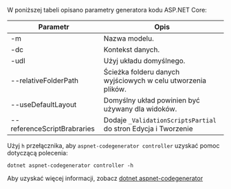 W poniższej tabeli opisano parametry generatora kodu ASP.NET Core:

| Parametr               | Opis|
| ----------------- | ------------ |
| -m  | Nazwa modelu. |
| -dc  | Kontekst danych. |
| -udl | Użyj układu domyślnego. |
| --relativeFolderPath | Ścieżka folderu danych wyjściowych w celu utworzenia plików. |
| --useDefaultLayout | Domyślny układ powinien być używany dla widoków. |
| --referenceScriptBrabraries | Dodaje `_ValidationScriptsPartial` do stron Edycja i Tworzenie |

Użyj `h` przełącznika, aby `aspnet-codegenerator controller` uzyskać pomoc dotyczącą polecenia:

```dotnetcli
dotnet aspnet-codegenerator controller -h
```

Aby uzyskać więcej informacji, zobacz [dotnet aspnet-codegenerator](xref:fundamentals/tools/dotnet-aspnet-codegenerator)
